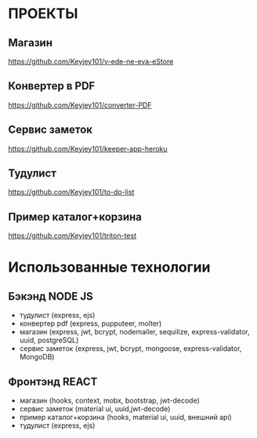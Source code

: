 # ПРОЕКТЫ #

## Магазин ##
https://github.com/Keyjey101/v-ede-ne-eva-eStore
## Конвертер в PDF ##
https://github.com/Keyjey101/converter-PDF
## Сервис заметок ##
https://github.com/Keyjey101/keeper-app-heroku
## Тудулист ##
https://github.com/Keyjey101/to-do-list
## Пример каталог+корзина ##
https://github.com/Keyjey101/triton-test

# Использованные технологии #

## Бэкэнд NODE JS ##
* тудулист (express, ejs)
* конвертер pdf (express, pupputeer, molter)
* магазин (express, jwt, bcrypt, nodemailer, sequilize, express-validator, uuid, postgreSQL)
* сервис заметок (express, jwt, bcrypt, mongoose, express-validator, MongoDB)

## Фронтэнд REACT ##
* магазин (hooks, context, mobx, bootstrap, jwt-decode) 
* сервис заметок (material ui, uuid,jwt-decode)
* пример каталог+корзина (hooks, material ui, uuid, внешний api)
* тудулист (express, ejs)
